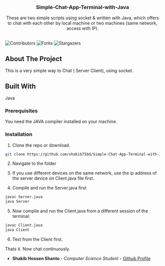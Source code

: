<br/>
<p align="center">
  <h3 align="center">Simple-Chat-App-Terminal-with-Java</h3>

  <p align="center">
    These are two simple scripts using socket & written with Java, which offers to chat with each other by local machine or two machines (same network, access with IP).
    <br/>
    <br/>
  </p>
</p>

![Contributors](https://img.shields.io/github/contributors/shakib75bd/Simple-Chat-App-Terminal-with-Java?color=dark-green) ![Forks](https://img.shields.io/github/forks/shakib75bd/Simple-Chat-App-Terminal-with-Java?style=social) ![Stargazers](https://img.shields.io/github/stars/shakib75bd/Simple-Chat-App-Terminal-with-Java?style=social) 

## About The Project

This is a very simple way to Chat ( Server Client), using socket.



## Built With

Java


### Prerequisites

You need the JAVA compiler installed on your machine.


### Installation

1. Clone the repo or download.

```sh
git clone https://github.com/shakib75bd/Simple-Chat-App-Terminal-with-Java
```

2. Navigate to the folder

3. If you use different devices on the same network, use the ip address of the server device on Client.java file first.


4. Compile and run the Server.java first

```sh
javac Server.java
java Server
```

5. Now compile and run the Client.java from a different session of the terminal:

```sh
javac Client.java
java Client
```

6. Text from the Client first.

Thats it. Now chat continuously.




* **Shakib Hossen Shanto** - *Computer Science Student* - [Github Profile](https://github.com/shakib75bd) 

